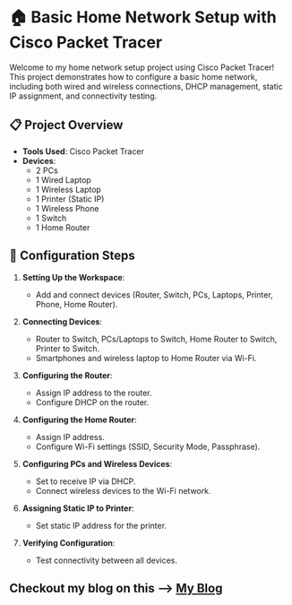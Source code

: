 # 🏠 Basic Home Network Setup with Cisco Packet Tracer

Welcome to my home network setup project using Cisco Packet Tracer! This project demonstrates how to configure a basic home network, including both wired and wireless connections, DHCP management, static IP assignment, and connectivity testing.

## 📋 Project Overview

- **Tools Used**: Cisco Packet Tracer
- **Devices**:
  - 2 PCs
  - 1 Wired Laptop
  - 1 Wireless Laptop
  - 1 Printer (Static IP)
  - 1 Wireless Phone
  - 1 Switch
  - 1 Home Router

## 🔧 Configuration Steps

1. **Setting Up the Workspace**:
    - Add and connect devices (Router, Switch, PCs, Laptops, Printer, Phone, Home Router).

2. **Connecting Devices**:
    - Router to Switch, PCs/Laptops to Switch, Home Router to Switch, Printer to Switch.
    - Smartphones and wireless laptop to Home Router via Wi-Fi.

3. **Configuring the Router**:
    - Assign IP address to the router.
    - Configure DHCP on the router.

4. **Configuring the Home Router**:
    - Assign IP address.
    - Configure Wi-Fi settings (SSID, Security Mode, Passphrase).

5. **Configuring PCs and Wireless Devices**:
    - Set to receive IP via DHCP.
    - Connect wireless devices to the Wi-Fi network.

6. **Assigning Static IP to Printer**:
    - Set static IP address for the printer.

7. **Verifying Configuration**:
    - Test connectivity between all devices.
  
## Checkout my blog on this --> [My Blog](https://mridi0t.blogspot.com/2024/07/basic-home-network-setup-using-cisco.html)
